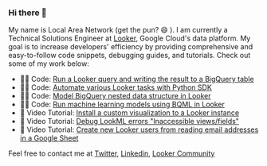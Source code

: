 ### Hi there 👋

<!--
**lanlooker/lanlooker** is a ✨ _special_ ✨ repository because its `README.md` (this file) appears on your GitHub profile.
-->

My name is Local Area Network (get the pun? 😄 ). I am currently a Technical Solutions Engineer at [Looker](https://looker.com/), Google Cloud's data platform. My goal is to increase developers' efficiency by providing comprehensive and easy-to-follow code snippets, debugging guides, and tutorials. Check out some of my work below: 

- 👩‍💻 Code: [Run a Looker query and writing the result to a BigQuery table]()
- 👩‍💻 Code: [Automate various Looker tasks with Python SDK](https://github.com/looker-open-source/sdk-codegen/tree/main/examples/python) 
- 👩‍💻 Code: [Model BigQuery nested data structure in Looker](https://github.com/lanlooker/Looker-Tutorials)
- 👩‍💻 Code: [Run machine learning models using BQML in Looker](https://github.com/lanlooker/Looker-Tutorials)
- 🎥 Video Tutorial: [Install a custom visualization to a Looker instance](https://www.youtube.com/watch?v=WPEmRRS003E)
- 🎥 Video Tutorial: [Debug LookML errors "Inaccessible views/fields"](https://www.youtube.com/watch?v=ePvKcwV8Kmg)
- 🎥 Video Tutorial: [Create new Looker users from reading email addresses in a Google Sheet](https://www.youtube.com/watch?v=hQMZ5w9v4aA)

Feel free to contact me at [Twitter](https://twitter.com/lantran25), [Linkedin](https://www.linkedin.com/in/lantran25/), [Looker Community](https://community.looker.com/members/lan-7192)
